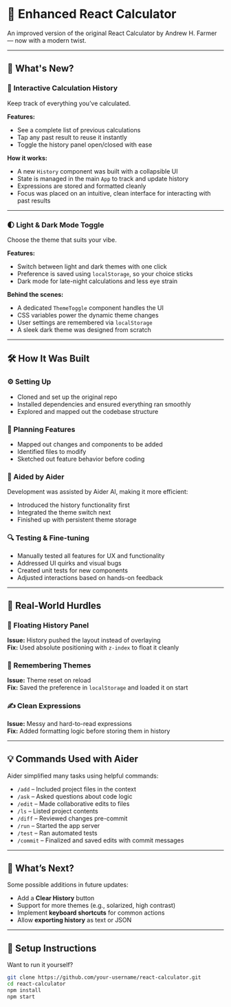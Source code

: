 # 🔢 Enhanced React Calculator

An improved version of the original React Calculator by Andrew H. Farmer — now with a modern twist.

---

## 🚀 What's New?

### 🧾 **Interactive Calculation History**
Keep track of everything you’ve calculated.

**Features:**
- See a complete list of previous calculations
- Tap any past result to reuse it instantly
- Toggle the history panel open/closed with ease

**How it works:**
- A new `History` component was built with a collapsible UI
- State is managed in the main `App` to track and update history
- Expressions are stored and formatted cleanly
- Focus was placed on an intuitive, clean interface for interacting with past results

---

### 🌓 **Light & Dark Mode Toggle**
Choose the theme that suits your vibe.

**Features:**
- Switch between light and dark themes with one click
- Preference is saved using `localStorage`, so your choice sticks
- Dark mode for late-night calculations and less eye strain

**Behind the scenes:**
- A dedicated `ThemeToggle` component handles the UI
- CSS variables power the dynamic theme changes
- User settings are remembered via `localStorage`
- A sleek dark theme was designed from scratch

---

## 🛠️ How It Was Built

### ⚙️ Setting Up
- Cloned and set up the original repo
- Installed dependencies and ensured everything ran smoothly
- Explored and mapped out the codebase structure

### 🧠 Planning Features
- Mapped out changes and components to be added
- Identified files to modify
- Sketched out feature behavior before coding

### 🤖 Aided by Aider
Development was assisted by Aider AI, making it more efficient:

- Introduced the history functionality first
- Integrated the theme switch next
- Finished up with persistent theme storage

### 🔍 Testing & Fine-tuning
- Manually tested all features for UX and functionality
- Addressed UI quirks and visual bugs
- Created unit tests for new components
- Adjusted interactions based on hands-on feedback

---

## 🧩 Real-World Hurdles

### 📌 Floating History Panel  
**Issue:** History pushed the layout instead of overlaying  
**Fix:** Used absolute positioning with `z-index` to float it cleanly

### 💾 Remembering Themes  
**Issue:** Theme reset on reload  
**Fix:** Saved the preference in `localStorage` and loaded it on start

### ✍️ Clean Expressions  
**Issue:** Messy and hard-to-read expressions  
**Fix:** Added formatting logic before storing them in history

---

## 💡 Commands Used with Aider

Aider simplified many tasks using helpful commands:

- `/add` – Included project files in the context  
- `/ask` – Asked questions about code logic  
- `/edit` – Made collaborative edits to files  
- `/ls` – Listed project contents  
- `/diff` – Reviewed changes pre-commit  
- `/run` – Started the app server  
- `/test` – Ran automated tests  
- `/commit` – Finalized and saved edits with commit messages

---

## 🔮 What’s Next?

Some possible additions in future updates:

- Add a **Clear History** button  
- Support for more themes (e.g., solarized, high contrast)  
- Implement **keyboard shortcuts** for common actions  
- Allow **exporting history** as text or JSON

---

## 🧰 Setup Instructions

Want to run it yourself?

```bash
git clone https://github.com/your-username/react-calculator.git
cd react-calculator
npm install
npm start
